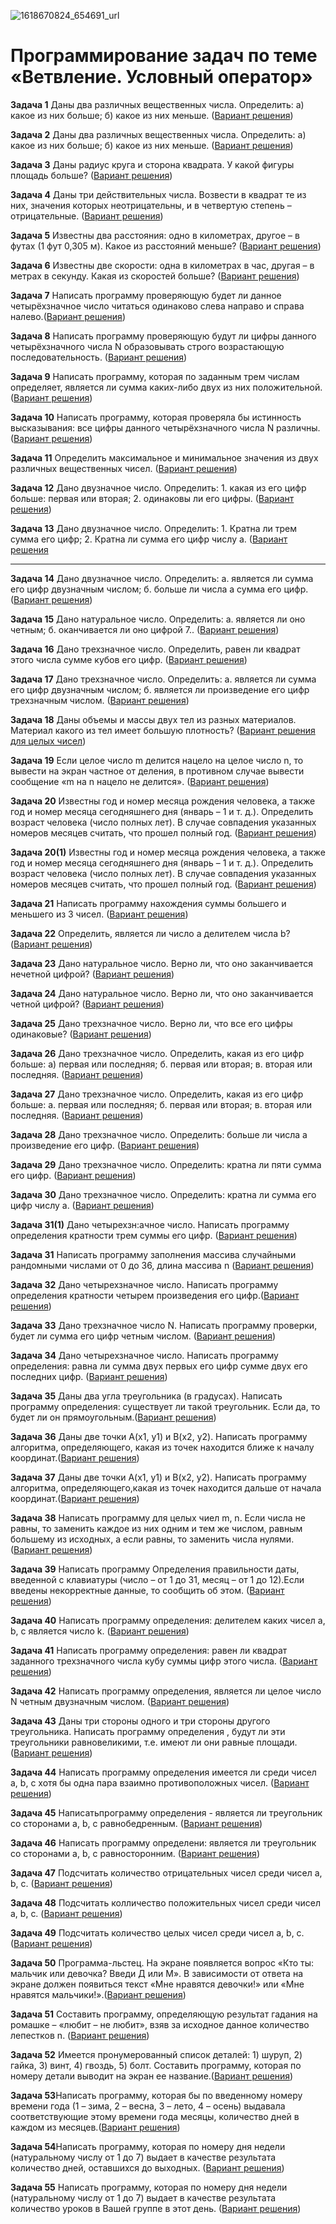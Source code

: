 ![1618670824_654691_url](https://user-images.githubusercontent.com/119147958/220416035-bc592c21-97d4-4400-bba7-1fb62ca8a2ee.jpeg)

# Программирование задач по теме «Ветвление. Условный оператор»

**Задача 1**   Даны два различных вещественных числа. Определить: а) какое из них больше; б) какое из них меньше. ([Вариант решения](https://github.com/ArtemGit007/Programming-tasks-on-the-topic-Branching.-Conditional-operators-./blob/master/Задача%201/Program.cs))

**Задача 2**   Даны два различных вещественных числа. Определить: а) какое из них больше; б) какое из них меньше. ([Вариант решения](https://github.com/ArtemGit007/Programming-tasks-on-the-topic-Branching.-Conditional-operators-./blob/master/Задача%202/Program.cs))

**Задача 3**   Даны радиус круга и сторона квадрата. У какой фигуры площадь больше?  ([Вариант решения](https://github.com/ArtemGit007/Programming-tasks-on-the-topic-Branching.-Conditional-operators-./blob/master/Задача%203/Program.cs))

**Задача 4**    Даны три действительных числа. Возвести в квадрат те из них, значения которых неотрицательны, и в четвертую степень – отрицательные. ([Вариант решения](https://github.com/ArtemGit007/Programming-tasks-on-the-topic-Branching.-Conditional-operators-./blob/master/Задача%204/Program.cs))

**Задача 5**    Известны два расстояния: одно в километрах, другое – в футах (1 фут 0,305 м). Какое из расстояний меньше? ([Вариант решения](https://github.com/ArtemGit007/Programming-tasks-on-the-topic-Branching.-Conditional-operators-./blob/master/Задача%205/Program.cs))

**Задача 6**   Известны две скорости: одна в километрах в час, другая – в метрах в секунду. Какая из скоростей больше? ([Вариант решения](https://github.com/ArtemGit007/Programming-tasks-on-the-topic-Branching.-Conditional-operators-./blob/master/Задача%206/Program.cs))

**Задача 7**   Написать программу проверяющую будет ли данное четырёхзначное число читаться одинаково слева направо и справа налево.([Вариант решения](https://github.com/ArtemGit007/Programming-tasks-on-the-topic-Branching.-Conditional-operators-./blob/master/Задача%207/Program.cs))

**Задача 8**   Написать программу проверяющую будут ли цифры данного четырёхзначного числа N образовывать строго возрастающую последовательность. ([Вариант решения](https://github.com/ArtemGit007/Programming-tasks-on-the-topic-Branching.-Conditional-operators-./blob/master/Задача%208/Program.cs))

**Задача 9** Написать программу, которая по заданным трем числам определяет, является ли сумма каких-либо двух из них положительной. ([Вариант решения](https://github.com/ArtemGit007/Programming-tasks-on-the-topic-Branching.-Conditional-operators-./blob/master/Задача%209/Program.cs))

**Задача 10** Написать программу, которая проверяла бы истинность высказывания: все цифры данного четырёхзначного числа N различны. ([Вариант решения](https://github.com/ArtemGit007/Programming-tasks-on-the-topic-Branching.-Conditional-operators-./blob/master/Задача%2010/Program.cs))

**Задача 11** Определить максимальное и минимальное значения из двух различных вещественных чисел. ([Вариант решения](https://github.com/ArtemGit007/Programming-tasks-on-the-topic-Branching.-Conditional-operators-./blob/master/Задача%2011/Program.cs))

**Задача 12** Дано двузначное число. Определить: 1. какая из его цифр больше:  первая или вторая; 2. одинаковы ли его цифры. ([Вариант решения](https://github.com/ArtemGit007/Programming-tasks-on-the-topic-Branching.-Conditional-operators-./blob/master/Задача%2012/Program.cs))

**Задача 13**  Дано двузначное число. Определить: 1. Кратна ли трем сумма его цифр; 2. Кратна ли сумма его цифр числу а. ([Вариант решения](https://github.com/ArtemGit007/Programming-tasks-on-the-topic-Branching.-Conditional-operators-./blob/master/Задача%2013/Program.cs)

---------------------------------------------
**Задача 14** Дано двузначное число. Определить: а. является ли сумма его цифр двузначным числом; б. больше ли числа а сумма его цифр.  ([Вариант решения](https://github.com/ArtemGit007/Programming-tasks-on-the-topic-Branching.-Conditional-operators-./blob/master/Задача%2014/Program.cs ))

**Задача 15** Дано натуральное число. Определить: а. является ли оно четным; б. оканчивается ли оно цифрой 7.. ([Вариант решения](https://github.com/ArtemGit007/Programming-tasks-on-the-topic-Branching.-Conditional-operators-./blob/master/Задача%2015/Program.cs ))

**Задача 16** Дано трехзначное число. Определить, равен ли квадрат этого числа сумме кубов его цифр. ([Вариант решения](https://github.com/ArtemGit007/Programming-tasks-on-the-topic-Branching.-Conditional-operators-./blob/master/Задача%2016/Program.cs))

**Задача 17** Дано трехзначное число. Определить: а. является ли сумма его цифр двузначным числом; б. является ли произведение его цифр трехзначным числом. ([Вариант решения](https://github.com/ArtemGit007/Programming-tasks-on-the-topic-Branching.-Conditional-operators-./blob/master/Задача%2017/Program.cs))

**Задача 18** Даны объемы и массы двух тел из разных материалов. Материал какого из тел имеет большую плотность? ([Вариант решения для целых чисел](https://github.com/ArtemGit007/Programming-tasks-on-the-topic-Branching.-Conditional-operators-./blob/master/Задача%2018/Program.cs ))

**Задача 19** Если целое число m делится нацело на целое число n, то вывести на экран частное от деления, в противном случае вывести сообщение «m на n нацело не делится». ([Вариант решения](https://github.com/ArtemGit007/Programming-tasks-on-the-topic-Branching.-Conditional-operators-./blob/master/Задача%2019/Program.cs))

**Задача 20** Известны год и номер месяца рождения человека, а также год и номер месяца сегодняшнего дня (январь – 1 и т. д.). Определить возраст человека (число полных лет). В случае совпадения указанных номеров месяцев считать, что прошел полный год. ([Вариант решения](https://github.com/ArtemGit007/Programming-tasks-on-the-topic-Branching.-Conditional-operators-./blob/master/Задача%2020/Program.cs))

**Задача 20(1)** Известны год и номер месяца рождения человека, а также год и номер месяца сегодняшнего дня (январь – 1 и т. д.). Определить возраст человека (число полных лет). В случае совпадения указанных номеров месяцев считать, что прошел полный год. ([Вариант решения](https://github.com/ArtemGit007/Programming-tasks-on-the-topic-Branching.-Conditional-operators-./blob/master/Задача%2020(1)/Program.cs))

**Задача 21** Написать программу нахождения суммы большего и меньшего из 3 чисел. ([Вариант решения](https://github.com/ArtemGit007/Programming-tasks-on-the-topic-Branching.-Conditional-operators-./blob/master/Задача%2021/Program.cs))

**Задача 22** Определить, является ли число a делителем числа b?
 ([Вариант решения](https://github.com/ArtemGit007/Programming-tasks-on-the-topic-Branching.-Conditional-operators-./blob/master/Задача%2022/Program.cs))

**Задача 23** Дано натуральное число. Верно ли, что оно заканчивается нечетной цифрой? ([Вариант решения](https://github.com/ArtemGit007/Programming-tasks-on-the-topic-Branching.-Conditional-operators-./blob/master/Задача%2023/Program.cs))

**Задача 24** Дано натуральное число. Верно ли, что оно заканчивается четной цифрой? ([Вариант решения](https://github.com/ArtemGit007/Programming-tasks-on-the-topic-Branching.-Conditional-operators-./blob/master/Задача%2024/Program.cs))

**Задача 25** Дано трехзначное число. Верно ли, что все его цифры одинаковые?  ([Вариант решения](https://github.com/ArtemGit007/Programming-tasks-on-the-topic-Branching.-Conditional-operators-./blob/master/Задача%2025/Program.cs))

**Задача 26** Дано трехзначное число. Определить, какая из его цифр больше: а) первая или последняя; б. первая или вторая; в. вторая или последняя. ([Вариант решения](https://github.com/ArtemGit007/Programming-tasks-on-the-topic-Branching.-Conditional-operators-./blob/master/Задача%2026/Program.cs))

**Задача 27** Дано трехзначное число. Определить, какая из его цифр больше: а. первая или последняя; б. первая или вторая; в. вторая или последняя. ([Вариант решения](https://github.com/ArtemGit007/Programming-tasks-on-the-topic-Branching.-Conditional-operators-./blob/master/Задача%2027/Program.cs))

**Задача 28** Дано трехзначное число. Определить: больше ли числа а произведение его цифр. ([Вариант решения](https://github.com/ArtemGit007/Programming-tasks-on-the-topic-Branching.-Conditional-operators-./commit/696963304fa42ebf07da222a04875fa76c3f004a))

**Задача 29** Дано трехзначное число. Определить: кратна ли пяти сумма его цифр. ([Вариант решения](https://github.com/ArtemGit007/Programming-tasks-on-the-topic-Branching.-Conditional-operators-./blob/master/Задача%2029/Program.cs))

**Задача 30** Дано трехзначное число. Определить: кратна ли сумма его цифр числу а. ([Вариант решения](https://github.com/ArtemGit007/Programming-tasks-on-the-topic-Branching.-Conditional-operators-./commit/b03d11f463d9f7754e9656c02b1d4ca8745d0844))

**Задача 31(1)**  Дано четырехзн:ачное число. Написать программу определения кратности трем суммы его цифр. ([Вариант решения](https://github.com/ArtemGit007/Programming-tasks-on-the-topic-Branching.-Conditional-operators-./blob/master/Задача%2031(1)/Program.cs))

**Задача 31** Написать программу заполнения массива случайными рандомными числами от 0 до 36, длина массива n ([Вариант решения](https://github.com/ArtemGit007/Programming-tasks-on-the-topic-Branching.-Conditional-operators-./blob/master/Задача%2031/Program.cs))

**Задача 32**  Дано четырехзначное число. Написать программу определения
кратности четырем произведения его цифр.([Вариант решения](https://github.com/ArtemGit007/Programming-tasks-on-the-topic-Branching.-Conditional-operators-./blob/master/Задача%2032/Program.cs))

**Задача 33**   Дано трехзначное число N. Написать программу проверки, 
 будет ли сумма его цифр четным числом. ([Вариант решения](https://github.com/ArtemGit007/Programming-tasks-on-the-topic-Branching.-Conditional-operators-./blob/master/Задача%2033/Program.cs))

**Задача 34**  Дано четырехзначное число. Написать программу определения:  равна ли сумма двух первых его цифр сумме двух его последних цифр. ([Вариант решения](https://github.com/ArtemGit007/Programming-tasks-on-the-topic-Branching.-Conditional-operators-./blob/master/Задача%2034/Program.cs))

**Задача 35**   Даны два угла треугольника (в градусах). Написать программу определения: существует ли такой треугольник. Если да, то будет ли он прямоугольным.([Вариант решения](https://github.com/ArtemGit007/Programming-tasks-on-the-topic-Branching.-Conditional-operators-./blob/master/Задача%2035/Program.cs))

**Задача 36**  Даны две точки А(х1, y1) и В(х2, у2). Написать программу алгоритма, определяющего, какая из точек находится ближе к началу координат.([Вариант решения](https://github.com/ArtemGit007/Programming-tasks-on-the-topic-Branching.-Conditional-operators-./blob/master/Задача%2036/Program.cs))

**Задача 37** Даны две точки А(х1, y1) и В(х2, у2). Написать программу алгоритма, определяющего,какая из точек находится дальше от начала координат.([Вариант решения](https://github.com/ArtemGit007/Programming-tasks-/blob/master/Задача%2037/Program.cs))

**Задача 38** Написать программу для целых чиел m, n. Если числа не равны, то заменить каждое из них одним и тем же числом, равным большему из исходных, а если равны, то заменить числа нулями. ([Вариант решения](https://github.com/ArtemGit007/Programming-tasks-/blob/master/Задача%2038/Program.cs))

**Задача 39** Написать программу Определения правильности даты, введенной с клавиатуры (число – от 1 до 31, месяц – от 1 до 12).Если введены некорректные данные, то сообщить об этом. ([Вариант решения](https://github.com/ArtemGit007/Programming-tasks-/blob/master/Задача%2039/Program.cs))

**Задача 40** Написать программу определения: делителем каких чисел a, b, с является число k. ([Вариант решения](https://github.com/ArtemGit007/Programming-tasks-/blob/master/Задача%2040/Program.cs))

**Задача 41** Написать программу определения: равен ли квадрат заданного трехзначного числа кубу суммы цифр этого числа. ([Вариант решения](https://github.com/ArtemGit007/Programming-tasks-/blob/master/Задача%2041/Program.cs))

**Задача 42** Написать программу определения, является ли целое число N четным двузначным числом. ([Вариант решения](https://github.com/ArtemGit007/Programming-tasks-/blob/master/Задача%2042/Program.cs))

**Задача 43** Даны три стороны одного и три стороны другого треугольника. Написать программу определения , будут ли эти треугольники равновеликими, т.е. имеют ли они равные площади. ([Вариант решения](https://github.com/ArtemGit007/Programming-tasks-/blob/master/Задача%2043/Program.cs))

**Задача 44** Написать программу определения имеется ли среди чисел а, b, с 
хотя бы одна пара взаимно противоположных чисел. ([Вариант решения](https://github.com/ArtemGit007/Programming-tasks-/blob/master/Задача%2044/Program.cs ))

**Задача 45**  Написатьпрограмму определения - является ли треугольник со сторонами a, b, с равнобедренным. ([Вариант решения](https://github.com/ArtemGit007/Programming-tasks-/blob/master/Задача%2045/Program.cs ))

**Задача 46**  Написать программу определени: является ли треугольник со сторонами a, b, с равносторонним. ([Вариант решения](https://github.com/ArtemGit007/Programming-tasks-/blob/master/Задача%2046/Program.cs ))

**Задача 47**   Подсчитать количество отрицательных чисел среди чисел а, b, с. ([Вариант решения](https://github.com/ArtemGit007/Programming-tasks-/blob/master/Задача47/Program.cs ))

**Задача 48**   Подсчитать колличество положительных чисел среди чисел а, b, c. ([Вариант решения](https://github.com/ArtemGit007/Programming-tasks-/blob/master/Задача48/Program.cs ))

**Задача 49**  Подсчитать количество целых чисел среди чисел a, b, с. ([Вариант решения]( https://github.com/ArtemGit007/Programming-tasks-/blob/master/Задача49/Program.cs))

**Задача 50**  Программа-льстец. На экране появляется вопрос 
«Кто ты: мальчик или девочка? Введи Д или М». 
В зависимости от ответа на экране должен появиться текст 
 «Мне нравятся девочки!» или «Мне нравятся мальчики!».([Вариант решения](https://github.com/ArtemGit007/Programming-tasks-/blob/master/Задача%2050/Program.cs ))

**Задача 51** Составить программу, определяющую результат гадания на ромашке – «любит – не любит», взяв за исходное данное количество лепестков n. ([Вариант решения](https://github.com/ArtemGit007/Programming-tasks-/blob/master/Задача%2051/Program.cs))

**Задача 52** Имеется пронумерованный список деталей: 1) шуруп, 2) гайка, 3) винт, 4) гвоздь, 5) болт. Составить программу, которая по номеру детали выводит на экран ее название.([Вариант решения](https://github.com/ArtemGit007/Programming-tasks-/blob/master/Задача%2052/Program.cs))

**Задача 53**Написать программу, которая бы по введенному номеру времени года (1 – зима, 2 – весна, 3 – лето, 4 – осень) выдавала соответствующие этому времени года месяцы, количество дней в каждом из месяцев.([Вариант решения](https://github.com/ArtemGit007/Programming-tasks-/blob/master/Задача%2053/Program.cs))

**Задача 54**Написать программу, которая по номеру дня недели (натуральному числу от 1 до 7) выдает в качестве результата количество дней, оставшихся до выходных. ([Вариант решения](https://github.com/ArtemGit007/Programming-tasks-/blob/master/Задача%2054/Program.cs))

**Задача 55** Написать программу, которая по номеру дня недели (натуральному числу от 1 до 7) выдает в качестве результата количество уроков в Вашей группе в этот день. ([Вариант решения](https://github.com/ArtemGit007/Programming-tasks-/blob/master/Задача%2055/Program.cs))



